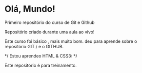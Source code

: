 # Olá, Mundo!
 Primeiro repositório do curso de Git e Github

 Repositório criado durante uma aula ao vivo!

 Este curso foi básico , mais muito bom. deu para aprende sobre o repositório GIT / e o GITHUB.
 
 
 */ Estou aprendeo HTML & CSS3: */
 
 
 Este repositorio é para treinamento. 
